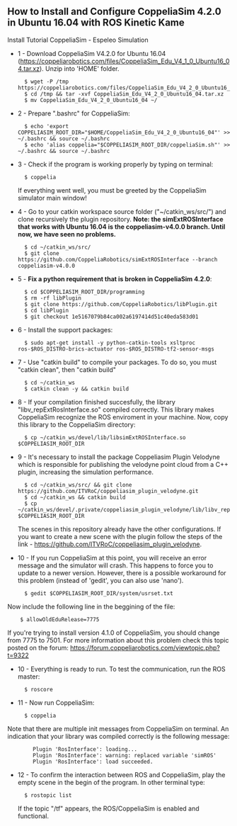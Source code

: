 ## How to Install and Configure CoppeliaSim 4.2.0 in Ubuntu 16.04 with ROS Kinetic Kame

Install Tutorial CoppeliaSim - Espeleo Simulation

- 1 - Download CoppeliaSim V4.2.0 for Ubuntu 16.04 (https://coppeliarobotics.com/files/CoppeliaSim_Edu_V4_1_0_Ubuntu16_04.tar.xz). Unzip into 'HOME' folder.
		
		$ wget -P /tmp https://coppeliarobotics.com/files/CoppeliaSim_Edu_V4_2_0_Ubuntu16_04.tar.xz
		$ cd /tmp && tar -xvf CoppeliaSim_Edu_V4_2_0_Ubuntu16_04.tar.xz
		$ mv CoppeliaSim_Edu_V4_2_0_Ubuntu16_04 ~/

- 2 - Prepare ".bashrc" for CoppeliaSim:

		$ echo 'export COPPELIASIM_ROOT_DIR="$HOME/CoppeliaSim_Edu_V4_2_0_Ubuntu16_04"' >> ~/.bashrc && source ~/.bashrc
		$ echo 'alias coppelia="$COPPELIASIM_ROOT_DIR/coppeliaSim.sh"' >> ~/.bashrc && source ~/.bashrc

- 3 - Check if the program is working properly by typing on terminal:

		$ coppelia
		
	If everything went well, you must be greeted by the CoppeliaSim simulator main window!

- 4 - Go to your catkin workspace source folder ("~/catkin_ws/src/") and clone recursively the plugin repository. **Note: the simExtROSInterface that works with Ubuntu 16.04 is the coppeliasim-v4.0.0 branch. Until now, we have seen no problems.**

		$ cd ~/catkin_ws/src/
		$ git clone https://github.com/CoppeliaRobotics/simExtROSInterface --branch coppeliasim-v4.0.0
		
- 5 - **Fix a python requirement that is broken in CoppeliaSim 4.2.0**:

		$ cd $COPPELIASIM_ROOT_DIR/programming
		$ rm -rf libPlugin
		$ git clone https://github.com/CoppeliaRobotics/libPlugin.git
		$ cd libPlugin
		$ git checkout 1e5167079b84ca002a6197414d51c40eda583d01
		
- 6 - Install the support packages:

		$ sudo apt-get install -y python-catkin-tools xsltproc ros-$ROS_DISTRO-brics-actuator ros-$ROS_DISTRO-tf2-sensor-msgs		

- 7 - Use "catkin build" to compile your packages. To do so, you must "catkin clean", then "catkin build"

		$ cd ~/catkin_ws
		$ catkin clean -y && catkin build

- 8 - If your compilation finished succesfully, the library "libv_repExtRosInterface.so" compiled correctly. 
	This library makes CoppeliaSim recognize the ROS enviroment in your machine. Now, copy this library to the CoppeliaSim directory:
	
		$ cp ~/catkin_ws/devel/lib/libsimExtROSInterface.so $COPPELIASIM_ROOT_DIR
		
- 9 - It's necessary to install the package Coppeliasim Plugin Velodyne which is responsible for publishing the velodyne point cloud from a C++ plugin, increasing the simulation performance.
		
		$ cd ~/catkin_ws/src/ && git clone https://github.com/ITVRoC/coppeliasim_plugin_velodyne.git
		$ cd ~/catkin_ws && catkin build
		$ cp ~/catkin_ws/devel/.private/coppeliasim_plugin_velodyne/lib/libv_repExtRosVelodyne.so $COPPELIASIM_ROOT_DIR

	The scenes in this repository already have the other configurations.
	If you want to create a new scene with the plugin follow the steps of the link - https://github.com/ITVRoC/coppeliasim_plugin_velodyne.

- 10 - If you run CoppeliaSim at this point, you will receive an error message and the simulator will crash. This happens to force you to update to a newer version. However, there is a possible workaround for this problem (instead of 'gedit', you can also use 'nano'). 

		$ gedit $COPPELIASIM_ROOT_DIR/system/usrset.txt

Now include the following line in the beggining of the file:

		$ allowOldEduRelease=7775

If you're trying to install version 4.1.0 of CoppeliaSim, you should change from 7775 to 7501. For more information about this problem check this topic posted on the forum: https://forum.coppeliarobotics.com/viewtopic.php?t=9322

- 10 - Everything is ready to run. To test the communication, run the ROS master:

		$ roscore

- 11 - Now run CoppeliaSim:

		$ coppelia
		
Note that there are multiple init messages from CoppeliaSim on terminal. An indication that your library was compiled correctly is the following message:

```
		Plugin 'RosInterface': loading...
		Plugin 'RosInterface': warning: replaced variable 'simROS'
		Plugin 'RosInterface': load succeeded.
```


- 12 - To confirm the interaction between ROS and CoppeliaSim, play the empty scene in the begin of the program. In other terminal type:

		$ rostopic list
		
	If the topic "/tf" appears, the ROS/CoppeliaSim is enabled and functional.